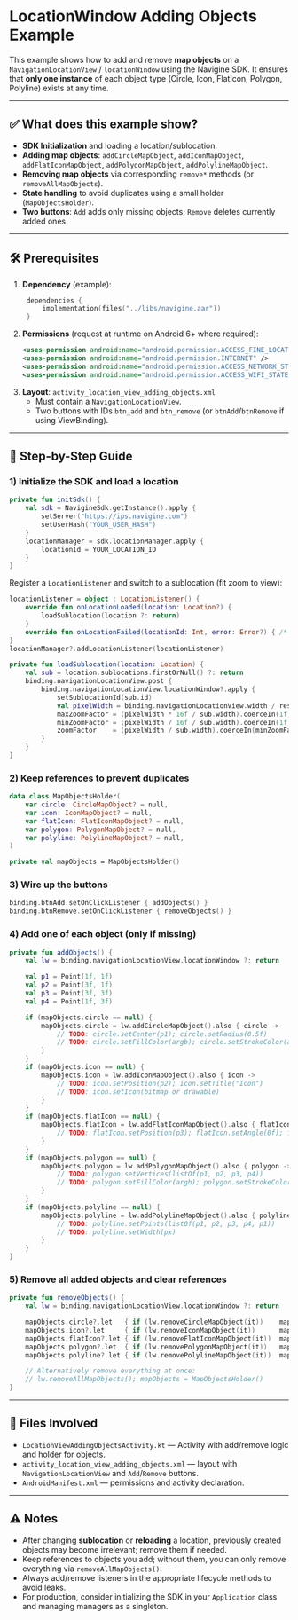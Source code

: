 # LocationWindow Adding Objects Example

This example shows how to add and remove **map objects** on a `NavigationLocationView` / `locationWindow` using the Navigine SDK. It ensures that **only one instance** of each object type (Circle, Icon, FlatIcon, Polygon, Polyline) exists at any time.

---

## ✅ What does this example show?

- **SDK Initialization** and loading a location/sublocation.
- **Adding map objects**: `addCircleMapObject`, `addIconMapObject`, `addFlatIconMapObject`, `addPolygonMapObject`, `addPolylineMapObject`.
- **Removing map objects** via corresponding `remove*` methods (or `removeAllMapObjects`).
- **State handling** to avoid duplicates using a small holder (`MapObjectsHolder`).
- **Two buttons**: `Add` adds only missing objects; `Remove` deletes currently added ones.

---

## 🛠 Prerequisites

1. **Dependency** (example):
   ```kotlin
    dependencies {
        implementation(files("../libs/navigine.aar"))
    }
   ```
2. **Permissions** (request at runtime on Android 6+ where required):
   ```xml
   <uses-permission android:name="android.permission.ACCESS_FINE_LOCATION" />
   <uses-permission android:name="android.permission.INTERNET" />
   <uses-permission android:name="android.permission.ACCESS_NETWORK_STATE" />
   <uses-permission android:name="android.permission.ACCESS_WIFI_STATE" />
   ```
3. **Layout**: `activity_location_view_adding_objects.xml`
    - Must contain a `NavigationLocationView`.
    - Two buttons with IDs `btn_add` and `btn_remove` (or `btnAdd`/`btnRemove` if using ViewBinding).

---

## 🔧 Step-by-Step Guide

### 1) Initialize the SDK and load a location

```kotlin
private fun initSdk() {
    val sdk = NavigineSdk.getInstance().apply {
        setServer("https://ips.navigine.com")
        setUserHash("YOUR_USER_HASH")
    }
    locationManager = sdk.locationManager.apply {
        locationId = YOUR_LOCATION_ID
    }
}
```

Register a `LocationListener` and switch to a sublocation (fit zoom to view):

```kotlin
locationListener = object : LocationListener() {
    override fun onLocationLoaded(location: Location?) {
        loadSublocation(location ?: return)
    }
    override fun onLocationFailed(locationId: Int, error: Error?) { /* handle */ }
}
locationManager?.addLocationListener(locationListener)

private fun loadSublocation(location: Location) {
    val sub = location.sublocations.firstOrNull() ?: return
    binding.navigationLocationView.post {
        binding.navigationLocationView.locationWindow?.apply {
            setSublocationId(sub.id)
            val pixelWidth = binding.navigationLocationView.width / resources.displayMetrics.density
            maxZoomFactor = (pixelWidth * 16f / sub.width).coerceIn(1f, 600f)
            minZoomFactor = (pixelWidth / 16f / sub.width).coerceIn(1f, 600f)
            zoomFactor    = (pixelWidth / sub.width).coerceIn(minZoomFactor, maxZoomFactor)
        }
    }
}
```

### 2) Keep references to prevent duplicates

```kotlin
data class MapObjectsHolder(
    var circle: CircleMapObject? = null,
    var icon: IconMapObject? = null,
    var flatIcon: FlatIconMapObject? = null,
    var polygon: PolygonMapObject? = null,
    var polyline: PolylineMapObject? = null,
)

private val mapObjects = MapObjectsHolder()
```

### 3) Wire up the buttons

```kotlin
binding.btnAdd.setOnClickListener { addObjects() }
binding.btnRemove.setOnClickListener { removeObjects() }
```

### 4) Add one of each object (only if missing)

```kotlin
private fun addObjects() {
    val lw = binding.navigationLocationView.locationWindow ?: return

    val p1 = Point(1f, 1f)
    val p2 = Point(3f, 1f)
    val p3 = Point(3f, 3f)
    val p4 = Point(1f, 3f)

    if (mapObjects.circle == null) {
        mapObjects.circle = lw.addCircleMapObject().also { circle ->
            // TODO: circle.setCenter(p1); circle.setRadius(0.5f)
            // TODO: circle.setFillColor(argb); circle.setStrokeColor(argb)
        }
    }
    if (mapObjects.icon == null) {
        mapObjects.icon = lw.addIconMapObject().also { icon ->
            // TODO: icon.setPosition(p2); icon.setTitle("Icon")
            // TODO: icon.setIcon(bitmap or drawable)
        }
    }
    if (mapObjects.flatIcon == null) {
        mapObjects.flatIcon = lw.addFlatIconMapObject().also { flatIcon ->
            // TODO: flatIcon.setPosition(p3); flatIcon.setAngle(0f); flatIcon.setScale(1f)
        }
    }
    if (mapObjects.polygon == null) {
        mapObjects.polygon = lw.addPolygonMapObject().also { polygon ->
            // TODO: polygon.setVertices(listOf(p1, p2, p3, p4))
            // TODO: polygon.setFillColor(argb); polygon.setStrokeColor(argb)
        }
    }
    if (mapObjects.polyline == null) {
        mapObjects.polyline = lw.addPolylineMapObject().also { polyline ->
            // TODO: polyline.setPoints(listOf(p1, p2, p3, p4, p1))
            // TODO: polyline.setWidth(px)
        }
    }
}
```

### 5) Remove all added objects and clear references

```kotlin
private fun removeObjects() {
    val lw = binding.navigationLocationView.locationWindow ?: return

    mapObjects.circle?.let   { if (lw.removeCircleMapObject(it))    mapObjects.circle   = null }
    mapObjects.icon?.let     { if (lw.removeIconMapObject(it))      mapObjects.icon     = null }
    mapObjects.flatIcon?.let { if (lw.removeFlatIconMapObject(it))  mapObjects.flatIcon = null }
    mapObjects.polygon?.let  { if (lw.removePolygonMapObject(it))   mapObjects.polygon  = null }
    mapObjects.polyline?.let { if (lw.removePolylineMapObject(it))  mapObjects.polyline = null }

    // Alternatively remove everything at once:
    // lw.removeAllMapObjects(); mapObjects = MapObjectsHolder()
}
```

---

## 📂 Files Involved

- `LocationViewAddingObjectsActivity.kt` — Activity with add/remove logic and holder for objects.
- `activity_location_view_adding_objects.xml` — layout with `NavigationLocationView` and `Add`/`Remove` buttons.
- `AndroidManifest.xml` — permissions and activity declaration.

---

## ⚠️ Notes

- After changing **sublocation** or **reloading** a location, previously created objects may become irrelevant; remove them if needed.
- Keep references to objects you add; without them, you can only remove everything via `removeAllMapObjects()`.
- Always add/remove listeners in the appropriate lifecycle methods to avoid leaks.
- For production, consider initializing the SDK in your `Application` class and managing managers as a singleton.


